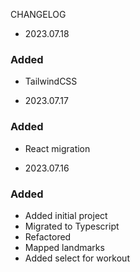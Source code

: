 CHANGELOG

- 2023.07.18

### Added

- TailwindCSS

- 2023.07.17

### Added

- React migration

- 2023.07.16

### Added

- Added initial project
- Migrated to Typescript
- Refactored
- Mapped landmarks
- Added select for workout
